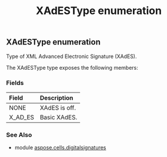 ﻿---
title: XAdESType enumeration
second_title: Aspose.Cells for Python via .NET API References
description: 
type: docs
weight: 30
url: /aspose.cells.digitalsignatures/xadestype/
is_root: false
---

## XAdESType enumeration

Type of XML Advanced Electronic Signature (XAdES).



The XAdESType type exposes the following members:

### Fields
| Field | Description |
| :- | :- |
| NONE | XAdES is off. |
| X_AD_ES | Basic XAdES. |



### See Also
* module [aspose.cells.digitalsignatures](..)
